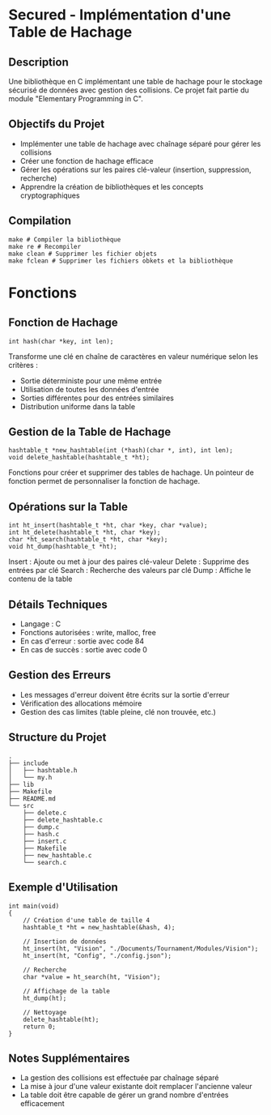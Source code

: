 # Secured - Implémentation d'une Table de Hachage

## Description
Une bibliothèque en C implémentant une table de hachage pour le stockage sécurisé de données avec gestion des collisions. Ce projet fait partie du module "Elementary Programming in C".

## Objectifs du Projet
- Implémenter une table de hachage avec chaînage séparé pour gérer les collisions
- Créer une fonction de hachage efficace
- Gérer les opérations sur les paires clé-valeur (insertion, suppression, recherche)
- Apprendre la création de bibliothèques et les concepts cryptographiques

## Compilation
```
make # Compiler la bibliothèque
make re # Recompiler
make clean # Supprimer les fichier objets
make fclean # Supprimer les fichiers obkets et la bibliothèque
```
# Fonctions
## Fonction de Hachage
```
int hash(char *key, int len);
```
Transforme une clé en chaîne de caractères en valeur numérique selon les critères :

 - Sortie déterministe pour une même entrée
 - Utilisation de toutes les données d'entrée
 - Sorties différentes pour des entrées similaires
 - Distribution uniforme dans la table

## Gestion de la Table de Hachage
```
hashtable_t *new_hashtable(int (*hash)(char *, int), int len);
void delete_hashtable(hashtable_t *ht);
```
Fonctions pour créer et supprimer des tables de hachage. Un pointeur de fonction permet de personnaliser la fonction de hachage.

## Opérations sur la Table
```
int ht_insert(hashtable_t *ht, char *key, char *value);
int ht_delete(hashtable_t *ht, char *key);
char *ht_search(hashtable_t *ht, char *key);
void ht_dump(hashtable_t *ht);
```

Insert : Ajoute ou met à jour des paires clé-valeur
Delete : Supprime des entrées par clé
Search : Recherche des valeurs par clé
Dump : Affiche le contenu de la table

## Détails Techniques

 - Langage : C
 - Fonctions autorisées : write, malloc, free
 - En cas d'erreur : sortie avec code 84
 - En cas de succès : sortie avec code 0

## Gestion des Erreurs

 - Les messages d'erreur doivent être écrits sur la sortie d'erreur
 - Vérification des allocations mémoire
 - Gestion des cas limites (table pleine, clé non trouvée, etc.)

## Structure du Projet
```
.
├── include
│   ├── hashtable.h
│   └── my.h
├── lib
├── Makefile
├── README.md
└── src
    ├── delete.c
    ├── delete_hashtable.c
    ├── dump.c
    ├── hash.c
    ├── insert.c
    ├── Makefile
    ├── new_hashtable.c
    └── search.c
```

## Exemple d'Utilisation
```
int main(void)
{
    // Création d'une table de taille 4
    hashtable_t *ht = new_hashtable(&hash, 4);
    
    // Insertion de données
    ht_insert(ht, "Vision", "./Documents/Tournament/Modules/Vision");
    ht_insert(ht, "Config", "./config.json");
    
    // Recherche
    char *value = ht_search(ht, "Vision");
    
    // Affichage de la table
    ht_dump(ht);
    
    // Nettoyage
    delete_hashtable(ht);
    return 0;
}
```

## Notes Supplémentaires

 - La gestion des collisions est effectuée par chaînage séparé
 - La mise à jour d'une valeur existante doit remplacer l'ancienne valeur
 - La table doit être capable de gérer un grand nombre d'entrées efficacement
